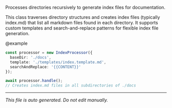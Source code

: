 Processes directories recursively to generate index files for documentation.This class traverses directory structures and creates index files (typically index.md)that list all markdown files found in each directory. It supports custom templatesand search-and-replace patterns for flexible index file generation.@example```typescriptconst processor = new IndexProcessor({  baseDir: './docs',  template: './templates/index.template.md',  searchAndReplace: '{{CONTENT}}'});await processor.handle();// Creates index.md files in all subdirectories of ./docs```

---

*This file is auto generated. Do not edit manually.*